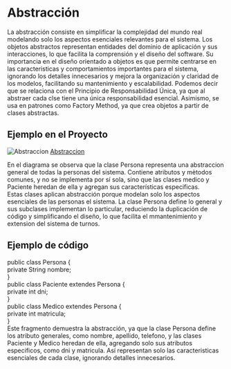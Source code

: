 # Abstracción
La abstracción consiste en simplificar la complejidad del mundo real modelando solo los aspectos esenciales relevantes para el sistema. Los objetos abstractos representan entidades del dominio de aplicación y sus interacciones, lo que facilita la comprensión y el diseño del software. 
Su importancia en el diseño orientado a objetos es que permite centrarse en las caracteristicas y comportamientos importantes para el sistema, ignorando los detalles innecesarios y mejora la organización y claridad de los modelos, facilitando su mantenimiento y escalabilidad.
Podemos decir que se relaciona con el Principio de Responsabilidad Única, ya que al abstraer cada clse tiene una única responsabilidad esencial. Asimismo, se usa en patrones como Factory Method, ya que crea objetos a partir de clases abstractas.

## Ejemplo en el Proyecto
![Abstraccion](https://github.com/user-attachments/assets/ba7b355a-59c2-4071-bee7-b659bd788f11)
[Abstraccion](https://drive.google.com/file/d/1Gi27pQN3YWjDA5SK2Mj1WQCnCXDiYr_y/view?usp=sharing)    

En el diagrama se observa que la clase Persona representa una abstraccion general de todas la personas del sistema. Contiene atributos y mètodos comunes, y no se implementa por sí sola, sino que las clases medico y Paciente heredan de ella y agregan sus características especificas.  
Estas clases aplican abstracción porque modelan solo los aspectos esenciales de las personas el sistema. La clase Persona define lo general y sus subclases implementan lo particular, reduciendo la duplicación de código y simplificando el diseño, lo que facilita el mmantenimiento y extension del sistema de turnos.  

## Ejemplo de código
public class Persona {    
    private String nombre;     
}    
public class Paciente extendes Persona {    
    private int dni;    
}    
public class Medico extendes Persona {    
    private int matricula;    
}    
Este fragmento demuestra la abstracción, ya que la clase Persona define los atributo generales, como nombre, apellido, telefono, y las clases Paciente y Medico heredan de ella, agregando solo sus atributos especificos, como dni y matricula. Así representan solo las caracteristicas esenciales de cada clase, ignorando detalles innecesarios.

